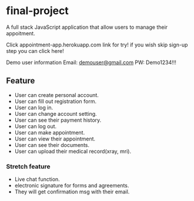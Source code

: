 # final-project

A full stack JavaScript application that allow users to manage their appoitment.

Click appointment-app.herokuapp.com  link for try!
if you wish skip sign-up step you can click here!


Demo user information
Email: demouser@gmail.com
PW: Demo1234!!!

## Feature

- User can create personal account.	
- User can fill out registration form.
- User can log in.	
- User can change account setting.
- User can see their payment history.	
- User can log out.	
- User can make appointment.	
- User can view their appointment.	
- User can see their documents.	
- User can upload their medical record(xray, mri).	

### Stretch feature
- Live chat function.
- electronic signature for forms and agreements.
- They will get confirmation msg with their email.



